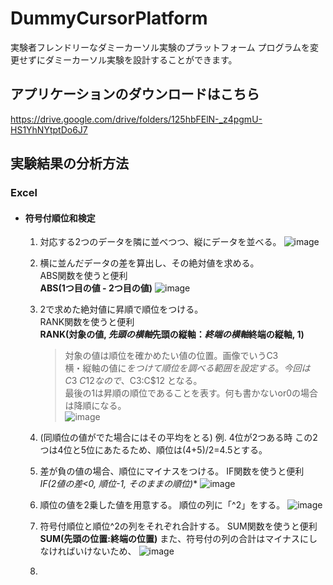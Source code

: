 # DummyCursorPlatform
実験者フレンドリーなダミーカーソル実験のプラットフォーム
プログラムを変更せずにダミーカーソル実験を設計することができます。

## アプリケーションのダウンロードはこちら
https://drive.google.com/drive/folders/125hbFElN-_z4pgmU-HS1YhNYtptDo6J7

## 実験結果の分析方法
### Excel
- #### 符号付順位和検定   
  1. 対応する2つのデータを隣に並べつつ、縦にデータを並べる。
  ![image](https://user-images.githubusercontent.com/56722185/110085834-ee54b680-7dd4-11eb-8af2-43c9715ae88f.png)
  
  2. 横に並んだデータの差を算出し、その絶対値を求める。  
     ABS関数を使うと便利  
     **ABS(1つ目の値 - 2つ目の値)**
  ![image](https://user-images.githubusercontent.com/56722185/110085452-74bcc880-7dd4-11eb-8551-a8d733b3828f.png)
  
  3. 2で求めた絶対値に昇順で順位をつける。  
     RANK関数を使うと便利  
     **RANK(対象の値, $先頭の横軸$先頭の縦軸：$終端の横軸$終端の縦軸, 1)**  
       > 対象の値は順位を確かめたい値の位置。画像でいうC3  
       > 横・縦軸の値に$をつけて順位を調べる範囲を設定する。今回はC3~C12なので、$C$3:$C$12 となる。  
       > 最後の1は昇順の順位であることを表す。何も書かないor0の場合は降順になる。  
  ![image](https://user-images.githubusercontent.com/56722185/110086917-51931880-7dd6-11eb-8a56-185014b95059.png)
  
  4. (同順位の値がでた場合にはその平均をとる)
     例. 4位が2つある時
     この2つは4位と5位にあたるため、順位は(4+5)/2=4.5とする。
     
  5. 差が負の値の場合、順位にマイナスをつける。
     IF関数を使うと便利  
     **IF(2値の差<0, 順位*-1, そのままの順位)**
     ![image](https://user-images.githubusercontent.com/56722185/110090700-e861d400-7dda-11eb-8b9b-7cdb613bf481.png)
     
  6. 順位の値を2乗した値を用意する。
     順位の列に「^2」をする。
     ![image](https://user-images.githubusercontent.com/56722185/110090944-3b3b8b80-7ddb-11eb-9900-077f34ec93fd.png)

  7. 符号付順位と順位^2の列をそれぞれ合計する。
     SUM関数を使うと便利
     **SUM(先頭の位置:終端の位置)**
     また、符号付の列の合計はマイナスにしなければいけないため、
     ![image](https://user-images.githubusercontent.com/56722185/110091318-ab4a1180-7ddb-11eb-9b13-2d6a4ac783db.png)
     
  8. 


